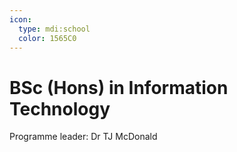 ```yaml
---
icon:
  type: mdi:school
  color: 1565C0
---
```


# BSc (Hons) in Information Technology

Programme leader: Dr TJ McDonald
